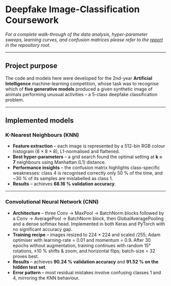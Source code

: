 # Deepfake Image-Classification Coursework

*For a complete walk-through of the data analysis, hyper-parameter sweeps, learning curves, and confusion matrices please refer to the [report](https://github.com/RoxanaAsavei/Deepfake-classification/blob/main/Asavei_Roxana_251_doc.pdf) in the repository root.*

---

## Project purpose

The code and models here were developed for the 2nd-year **Artificial Intelligence** machine-learning competition, whose task was to recognise which of **five generative models** produced a given synthetic image of animals performing unusual activities – a 5-class deepfake classification problem.

---
## Implemented models

### K-Nearest Neighbours (KNN)  
* **Feature extraction** – each image is represented by a 512-bin RGB colour histogram (8 × 8 × 8), L1-normalised and flattened. 
* **Best hyper-parameters** – a grid search found the optimal setting at **k = 7** neighbours using Manhattan (L1) distance.
* **Performance insights** – the confusion matrix highlights class-specific weaknesses: class 4 is recognised correctly only 50 % of the time, and ~30 % of its samples are mislabelled as class 1. 
* **Results** – achieves **68.16 % validation accuracy**. 
---

### Convolutional Neural Network (CNN)  
* **Architecture** – three Conv → MaxPool → BatchNorm blocks followed by a Conv → AveragePool → BatchNorm block, then GlobalAveragePooling and a dense softmax head. Implemented in both Keras and PyTorch with no significant accuracy gap. 
* **Training recipe** – images resized to 224 × 224 and scaled /255; Adam optimiser with learning-rate = 0.01 and momentum = 0.9. After 30 epochs without augmentation, training continues with random 15° rotations, ±10 % shifts & zoom, and horizontal flips; batch-size = 32 proves best.   
* **Results** – achieves **90.24 % validation accuracy** and **91.52 % on the hidden test set**.
* **Error pattern** – most residual mistakes involve confusing classes 1 and 4, mirroring the KNN behaviour. 

